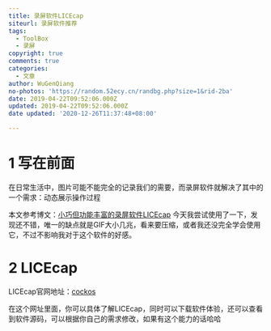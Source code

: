 ```yaml
---
title: 录屏软件LICEcap
siteurl: 录屏软件推荐
tags:
  - ToolBox
  - 录屏
copyright: true
comments: true
categories:
  - 文章
author: WuGenQiang
no-photos: 'https://random.52ecy.cn/randbg.php?size=1&rid-2ba'
date: 2019-04-22T09:52:06.000Z
updated: 2019-04-22T09:52:06.000Z
date updated: '2020-12-26T11:37:48+08:00'

---
```


# 1 写在前面

在日常生活中，图片可能不能完全的记录我们的需要，而录屏软件就解决了其中的一个需求：动态展示操作过程

<!--more-->

本文参考博文：[小巧但功能丰富的录屏软件LICEcap](https://anson2416.github.io/posts/6bae82eb/)
今天我尝试使用了一下，发现还不错，唯一的缺点就是GIF大小几兆，看来要压缩，或者我还没完全学会使用它，不过不影响我对于这个软件的好感。

# 2 LICEcap

LICEcap官网地址：[cockos](https://www.cockos.com/licecap/)

在这个网址里面，你可以具体了解LICEcap，同时可以下载软件体验，还可以查看到软件源码，可以根据你自己的需求修改，如果有这个能力的话哈哈
